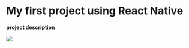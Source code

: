 <h1>My first project using React Native</h1>
<p><b>project description</b></p>
<img src="https://github.com/ViniciusPRO20/Github-api/assets/115045547/0b925603-a9d3-43fe-902c-c8ac2899381e">
